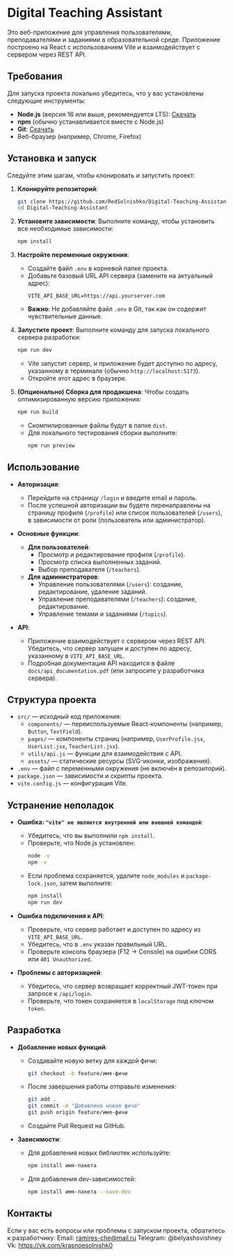 # Digital Teaching Assistant

Это веб-приложение для управления пользователями, преподавателями и заданиями в образовательной среде. Приложение построено на React с использованием Vite и взаимодействует с сервером через REST API.

## Требования

Для запуска проекта локально убедитесь, что у вас установлены следующие инструменты:

- **Node.js** (версия 16 или выше, рекомендуется LTS): [Скачать](https://nodejs.org/)
- **npm** (обычно устанавливается вместе с Node.js)
- **Git**: [Скачать](https://git-scm.com/downloads)
- Веб-браузер (например, Chrome, Firefox)

## Установка и запуск

Следуйте этим шагам, чтобы клонировать и запустить проект:

1. **Клонируйте репозиторий**:
   ```bash
   git clone https://github.com/RedSolnishko/Digital-Teaching-Assistant.git
   cd Digital-Teaching-Assistant
   ```

2. **Установите зависимости**:
   Выполните команду, чтобы установить все необходимые зависимости:
   ```bash
   npm install
   ```

3. **Настройте переменные окружения**:
   - Создайте файл `.env` в корневой папке проекта.
   - Добавьте базовый URL API сервера (замените на актуальный адрес):
     ```
     VITE_API_BASE_URL=https://api.yourserver.com
     ```
   - **Важно**: Не добавляйте файл `.env` в Git, так как он содержит чувствительные данные.

4. **Запустите проект**:
   Выполните команду для запуска локального сервера разработки:
   ```bash
   npm run dev
   ```
   - Vite запустит сервер, и приложение будет доступно по адресу, указанному в терминале (обычно `http://localhost:5173`).
   - Откройте этот адрес в браузере.

5. **(Опционально) Сборка для продакшена**:
   Чтобы создать оптимизированную версию приложения:
   ```bash
   npm run build
   ```
   - Скомпилированные файлы будут в папке `dist`.
   - Для локального тестирования сборки выполните:
     ```bash
     npm run preview
     ```

## Использование

- **Авторизация**:
  - Перейдите на страницу `/login` и введите email и пароль.
  - После успешной авторизации вы будете перенаправлены на страницу профиля (`/profile`) или список пользователей (`/users`), в зависимости от роли (пользователь или администратор).

- **Основные функции**:
  - **Для пользователей**:
    - Просмотр и редактирование профиля (`/profile`).
    - Просмотр списка выполненных заданий.
    - Выбор преподавателя (`/teachers`).
  - **Для администраторов**:
    - Управление пользователями (`/users`): создание, редактирование, удаление заданий.
    - Управление преподавателями (`/teachers`): создание, редактирование.
    - Управление темами и заданиями (`/topics`).

- **API**:
  - Приложение взаимодействует с сервером через REST API. Убедитесь, что сервер запущен и доступен по адресу, указанному в `VITE_API_BASE_URL`.
  - Подробная документация API находится в файле `docs/api_documentation.pdf` (или запросите у разработчика сервера).

## Структура проекта

- `src/` — исходный код приложения:
  - `components/` — переиспользуемые React-компоненты (например, `Button`, `TextField`).
  - `pages/` — компоненты страниц (например, `UserProfile.jsx`, `UserList.jsx`, `TeacherList.jsx`).
  - `utils/api.js` — функции для взаимодействия с API.
  - `assets/` — статические ресурсы (SVG-иконки, изображения).
- `.env` — файл с переменными окружения (не включён в репозиторий).
- `package.json` — зависимости и скрипты проекта.
- `vite.config.js` — конфигурация Vite.

## Устранение неполадок

- **Ошибка: `"vite" не является внутренней или внешней командой`**:
  - Убедитесь, что вы выполнили `npm install`.
  - Проверьте, что Node.js установлен:
    ```bash
    node -v
    npm -v
    ```
  - Если проблема сохраняется, удалите `node_modules` и `package-lock.json`, затем выполните:
    ```bash
    npm install
    npm run dev
    ```

- **Ошибка подключения к API**:
  - Проверьте, что сервер работает и доступен по адресу из `VITE_API_BASE_URL`.
  - Убедитесь, что в `.env` указан правильный URL.
  - Проверьте консоль браузера (F12 → Console) на ошибки CORS или `401 Unauthorized`.

- **Проблемы с авторизацией**:
  - Убедитесь, что сервер возвращает корректный JWT-токен при запросе к `/api/login`.
  - Проверьте, что токен сохраняется в `localStorage` под ключом `token`.

## Разработка

- **Добавление новых функций**:
  - Создавайте новую ветку для каждой фичи:
    ```bash
    git checkout -b feature/имя-фичи
    ```
  - После завершения работы отправьте изменения:
    ```bash
    git add .
    git commit -m "Добавлена новая фича"
    git push origin feature/имя-фичи
    ```
  - Создайте Pull Request на GitHub.

- **Зависимости**:
  - Для добавления новых библиотек используйте:
    ```bash
    npm install имя-пакета
    ```
  - Для добавления dev-зависимостей:
    ```bash
    npm install имя-пакета --save-dev
    ```

## Контакты

Если у вас есть вопросы или проблемы с запуском проекта, обратитесь к разработчику: 
Email: ramires-che@mail.ru
Telegram: @belyashsvishney
Vk: https://vk.com/krasnoesolnishk0
